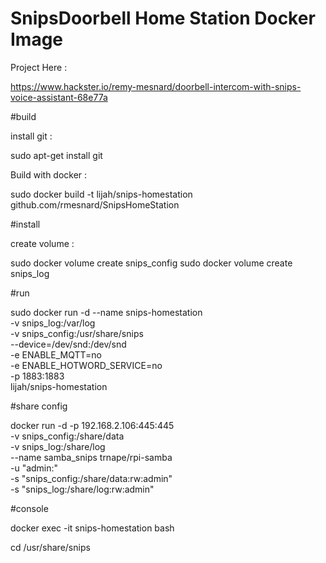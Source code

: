 # SnipsDoorbell Home Station Docker Image

Project Here  :

https://www.hackster.io/remy-mesnard/doorbell-intercom-with-snips-voice-assistant-68e77a


#build

install git : 

sudo apt-get install git

Build with docker :

sudo docker build -t lijah/snips-homestation github.com/rmesnard/SnipsHomeStation


#install

create volume :

sudo docker volume create snips_config
sudo docker volume create snips_log

#run 

sudo docker run -d --name snips-homestation \
-v snips_log:/var/log \
-v snips_config:/usr/share/snips \
--device=/dev/snd:/dev/snd \
-e ENABLE_MQTT=no \
-e ENABLE_HOTWORD_SERVICE=no \
-p 1883:1883 \
lijah/snips-homestation



#share config 


docker run -d -p 192.168.2.106:445:445 \
-v  snips_config:/share/data \
-v  snips_log:/share/log \
--name samba_snips trnape/rpi-samba \
-u "admin:<YOUR PASSWORD>" \
-s "snips_config:/share/data:rw:admin" \
-s "snips_log:/share/log:rw:admin" 

#console

docker exec -it snips-homestation bash

cd /usr/share/snips
